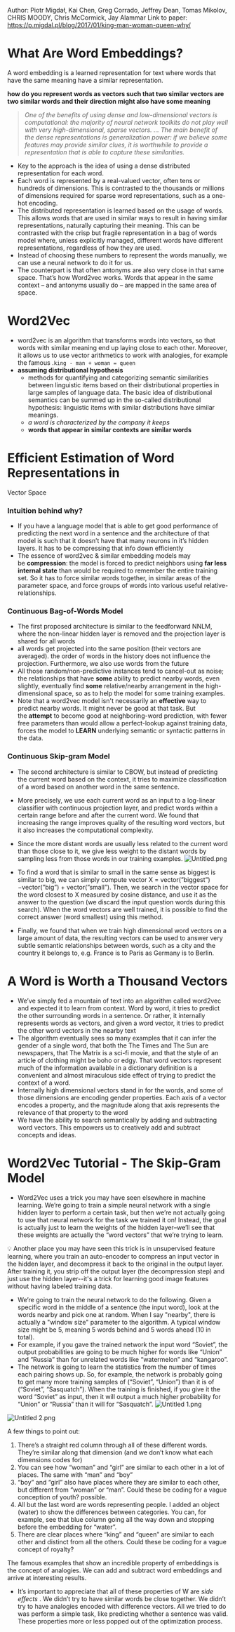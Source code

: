 Author: Piotr Migdał, Kai Chen, Greg Corrado, Jeffrey Dean,
Tomas Mikolov, CHRIS MOODY, Chris McCormick, Jay Alammar
Link to paper: https://p.migdal.pl/blog/2017/01/king-man-woman-queen-why/
# **What Are Word Embeddings?**

A word embedding is a learned representation for text where words that have the same meaning have a similar representation.

**how do you represent words as vectors such that two similar vectors are two similar words and their direction might also have some meaning**

> *One of the benefits of using dense and low-dimensional vectors is computational: the majority of neural network toolkits do not play well with very high-dimensional, sparse vectors. … The main benefit of the dense representations is generalization power: if we believe some features may provide similar clues, it is worthwhile to provide a representation that is able to capture these similarities.*
> 
- Key to the approach is the idea of using a dense distributed representation for each word.
- Each word is represented by a real-valued vector, often tens or hundreds of dimensions. This is contrasted to the thousands or millions of dimensions required for sparse word representations, such as a one-hot encoding.
- The distributed representation is learned based on the usage of words. This allows words that are used in similar ways to result in having similar representations, naturally capturing their meaning. This can be contrasted with the crisp but fragile representation in a bag of words model where, unless explicitly managed, different words have different representations, regardless of how they are used.
- Instead of choosing these numbers to represent the words manually, we can use a neural network to do it for us.
- The counterpart is that often antonyms are also very close in that same space. That’s how Word2vec works. Words that appear in the same context – and antonyms usually do – are mapped in the same area of space.

# Word2Vec

- word2vec is an algorithm that transforms words into vectors, so that words with similar meaning end up laying close to each other. Moreover, it allows us to use vector arithmetics to work with analogies, for example the famous .`king - man + woman = queen`
- **assuming distributional hypothesis**
    - methods for quantifying and categorizing semantic similarities between linguistic items based on their distributional properties in large samples of language data. The basic idea of distributional semantics can be summed up in the so-called distributional hypothesis: linguistic items with similar distributions have similar meanings.
    - *a word is characterized by the company it keeps*
    - **words that appear in similar contexts are similar words**

# Efficient Estimation of Word Representations in
Vector Space

### Intuition behind why?

- If you have a language model that is able to get good performance of predicting the next word in a sentence and the architecture of that model is such that it doesn’t have that many neurons in it’s hidden layers. It has to be compressing that info down efficiently
- The essence of word2vec & similar embedding models may be **compression**: the model is forced to predict neighbors using **far less internal state** than would be required to remember the entire training set. So it has to force similar words together, in similar areas of the parameter space, and force groups of words into various useful relative-relationships.

### Continuous Bag-of-Words Model

- The first proposed architecture is similar to the feedforward NNLM, where the non-linear hidden layer is removed and the projection layer is shared for all words
- all words get projected into the same position (their vectors are averaged). the order of words in the history does not influence the projection. Furthermore, we also use words from the future
- All those random/non-predictive instances tend to cancel-out as noise; the relationships that have **some** ability to predict nearby words, even slightly, eventually find **some** relative/nearby arrangement in the high-dimensional space, so as to help the model for some training examples.
- Note that a word2vec model isn't necessarily an **effective** way to predict nearby words. It might never be good at that task. But the **attempt** to become good at neighboring-word prediction, with fewer free parameters than would allow a perfect-lookup against training data, forces the model to **LEARN** underlying semantic or syntactic patterns in the data.

### Continuous Skip-gram Model

- The second architecture is similar to CBOW, but instead of predicting the current word based on the context, it tries to maximize classification of a word based on another word in the same sentence.
- More precisely, we use each current word as an input to a log-linear classifier with continuous
projection layer, and predict words within a certain range before and after the current word. We
found that increasing the range improves quality of the resulting word vectors, but it also increases the computational complexity.
- Since the more distant words are usually less related to the current
word than those close to it, we give less weight to the distant words by sampling less from those words in our training examples.
![Untitled.png](Untitled.png)

- To find a word that is similar to small in the same sense as
biggest is similar to big, we can simply compute vector X = vector(”biggest”)−vector(”big”) +
vector(”small”). Then, we search in the vector space for the word closest to X measured by cosine distance, and use it as the answer to the question (we discard the input question words during this search). When the word vectors are well trained, it is possible to find the correct answer (word smallest) using this method.
- Finally, we found that when we train high dimensional word vectors on a large amount of data, the resulting vectors can be used to answer very subtle semantic relationships between words, such as a city and the country it belongs to, e.g. France is to Paris as Germany is to Berlin.

# A Word is Worth a Thousand Vectors

- We’ve simply fed a mountain of text into an algorithm called word2vec and expected it to learn from context. Word by word, it tries to predict the other surrounding words in a sentence. Or rather, it internally represents words as vectors, and given a word vector, it tries to predict the other word vectors in the nearby text
- The algorithm eventually sees so many examples that it can infer the gender of a single word, that both the The Times and The Sun are newspapers, that The Matrix is a sci-fi movie, and that the style of an article of clothing might be boho or edgy. That word vectors represent much of the information available in a dictionary definition is a convenient and almost miraculous side effect of trying to predict the context of a word.
- Internally high dimensional vectors stand in for the words, and some of those dimensions are encoding gender properties. Each axis of a vector encodes a property, and the magnitude along that axis represents the relevance of that property to the word
- We have the ability to search semantically by adding and subtracting word vectors. This empowers us to creatively add and subtract concepts and ideas.

# ****Word2Vec Tutorial - The Skip-Gram Model****

- Word2Vec uses a trick you may have seen elsewhere in machine learning. We’re going to train a simple neural network with a single hidden layer to perform a certain task, but then we’re not actually going to use that neural network for the task we trained it on! Instead, the goal is actually just to learn the weights of the hidden layer–we’ll see that these weights are actually the “word vectors” that we’re trying to learn.

<aside>
💡 Another place you may have seen this trick is in unsupervised feature learning, where you train an auto-encoder to compress an input vector in the hidden layer, and decompress it back to the original in the output layer. After training it, you strip off the output layer (the decompression step) and just use the hidden layer--it's a trick for learning good image features without having labeled training data.

</aside>

- We’re going to train the neural network to do the following. Given a specific word in the middle of a sentence (the input word), look at the words nearby and pick one at random. When I say "nearby", there is actually a "window size" parameter to the algorithm. A typical window size might be 5, meaning 5 words behind and 5 words ahead (10 in total).
- For example, if you gave the trained network the input word “Soviet”, the output probabilities are going to be much higher for words like “Union” and “Russia” than for unrelated words like “watermelon” and “kangaroo”.
- The network is going to learn the statistics from the number of times each pairing shows up. So, for example, the network is probably going to get many more training samples of (“Soviet”, “Union”) than it is of (“Soviet”, “Sasquatch”). When the training is finished, if you give it the word “Soviet” as input, then it will output a much higher probability for “Union” or “Russia” than it will for “Sasquatch”.
![Untitled 1.png](Untitled%201.png)

![Untitled 2.png](Untitled%202.png)

A few things to point out:

1. There’s a straight red column through all of these different words. They’re similar along that dimension (and we don’t know what each dimensions codes for)
2. You can see how “woman” and “girl” are similar to each other in a lot of places. The same with “man” and “boy”
3. “boy” and “girl” also have places where they are similar to each other, but different from “woman” or “man”. Could these be coding for a vague conception of youth? possible.
4. All but the last word are words representing people. I added an object (water) to show the differences between categories. You can, for example, see that blue column going all the way down and stopping before the embedding for “water”.
5. There are clear places where “king” and “queen” are similar to each other and distinct from all the others. Could these be coding for a vague concept of royalty?

The famous examples that show an incredible property of embeddings is the concept of analogies. We can add and subtract word embeddings and arrive at interesting results.

- It’s important to appreciate that all of these properties of W are *side effects* . We didn’t try to have similar words be close together. We didn’t try to have analogies encoded with difference vectors. All we tried to do was perform a simple task, like predicting whether a sentence was valid. These properties more or less popped out of the optimization process.